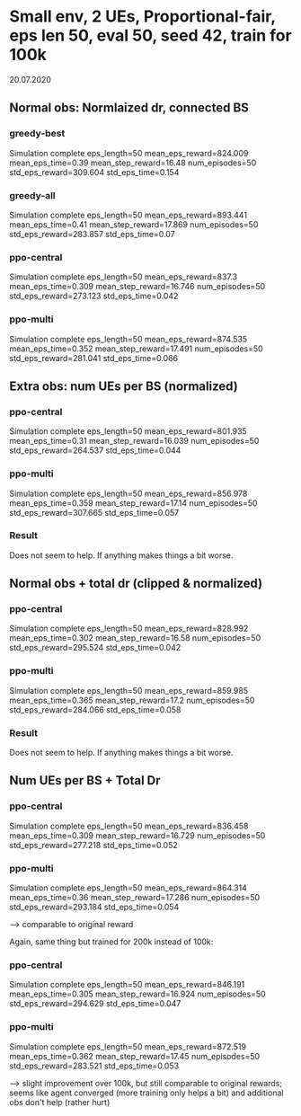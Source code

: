 # Small env, 2 UEs, Proportional-fair, eps len 50, eval 50, seed 42, train for 100k

20.07.2020

## Normal obs: Normlaized dr, connected BS

### greedy-best
Simulation complete            eps_length=50 mean_eps_reward=824.009 mean_eps_time=0.39 mean_step_reward=16.48 num_episodes=50 std_eps_reward=309.604 std_eps_time=0.154

### greedy-all
Simulation complete            eps_length=50 mean_eps_reward=893.441 mean_eps_time=0.41 mean_step_reward=17.869 num_episodes=50 std_eps_reward=283.857 std_eps_time=0.07

### ppo-central
Simulation complete            eps_length=50 mean_eps_reward=837.3 mean_eps_time=0.309 mean_step_reward=16.746 num_episodes=50 std_eps_reward=273.123 std_eps_time=0.042

### ppo-multi
Simulation complete            eps_length=50 mean_eps_reward=874.535 mean_eps_time=0.352 mean_step_reward=17.491 num_episodes=50 std_eps_reward=281.041 std_eps_time=0.066


## Extra obs: num UEs per BS (normalized)

### ppo-central
Simulation complete            eps_length=50 mean_eps_reward=801.935 mean_eps_time=0.31 mean_step_reward=16.039 num_episodes=50 std_eps_reward=264.537 std_eps_time=0.044

### ppo-multi
Simulation complete            eps_length=50 mean_eps_reward=856.978 mean_eps_time=0.359 mean_step_reward=17.14 num_episodes=50 std_eps_reward=307.665 std_eps_time=0.057

### Result
Does not seem to help. If anything makes things a bit worse.



## Normal obs + total dr (clipped & normalized)

### ppo-central
Simulation complete            eps_length=50 mean_eps_reward=828.992 mean_eps_time=0.302 mean_step_reward=16.58 num_episodes=50 std_eps_reward=295.524 std_eps_time=0.042

### ppo-multi
Simulation complete            eps_length=50 mean_eps_reward=859.985 mean_eps_time=0.365 mean_step_reward=17.2 num_episodes=50 std_eps_reward=284.066 std_eps_time=0.058

### Result
Does not seem to help. If anything makes things a bit worse.


## Num UEs per BS + Total Dr

### ppo-central
Simulation complete            eps_length=50 mean_eps_reward=836.458 mean_eps_time=0.309 mean_step_reward=16.729 num_episodes=50 std_eps_reward=277.218 std_eps_time=0.052

### ppo-multi
Simulation complete            eps_length=50 mean_eps_reward=864.314 mean_eps_time=0.36 mean_step_reward=17.286 num_episodes=50 std_eps_reward=293.184 std_eps_time=0.054

--> comparable to original reward

Again, same thing but trained for 200k instead of 100k:

### ppo-central
Simulation complete            eps_length=50 mean_eps_reward=846.191 mean_eps_time=0.305 mean_step_reward=16.924 num_episodes=50 std_eps_reward=294.629 std_eps_time=0.047

### ppo-multi
Simulation complete            eps_length=50 mean_eps_reward=872.519 mean_eps_time=0.362 mean_step_reward=17.45 num_episodes=50 std_eps_reward=283.521 std_eps_time=0.053

--> slight improvement over 100k, but still comparable to original rewards; seems like agent converged (more training only helps a bit) and additional obs don't help (rather hurt)

